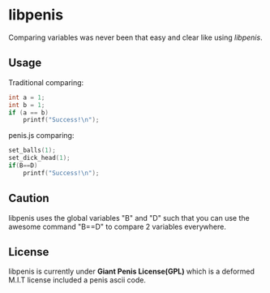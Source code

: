 libpenis
===
Comparing variables was never been that easy and clear like using *libpenis*.

Usage
---
Traditional comparing:
```C
int a = 1;
int b = 1;
if (a == b)
    printf("Success!\n");
```

penis.js comparing:
```C
set_balls(1);
set_dick_head(1);
if(B==D)
    printf("Success!\n");
```
Caution
---
libpenis uses the global variables "B" and "D" such that you can use the awesome command "B==D" to compare 2 variables everywhere. 

License
---
libpenis is currently under **Giant Penis License(GPL)** which is a deformed M.I.T license included a penis ascii code.
